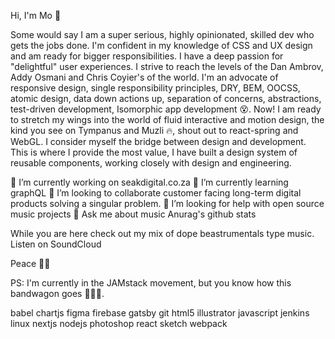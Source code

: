 Hi, I'm Mo 👋

Some would say I am a super serious, highly opinionated, skilled dev who gets the jobs done. I'm confident in my knowledge of CSS and UX design and am ready for bigger responsibilities. I have a deep passion for "delightful" user experiences. I strive to reach the levels of the Dan Ambrov, Addy Osmani and Chris Coyier's of the world. I'm an advocate of responsive design, single responsibility principles, DRY, BEM, OOCSS, atomic design, data down actions up, separation of concerns, abstractions, test-driven development, Isomorphic app development 😵. Now! I am ready to stretch my wings into the world of fluid interactive and motion design, the kind you see on Tympanus and Muzli 🔥, shout out to react-spring and WebGL. I consider myself the bridge between design and development. This is where I provide the most value, I have built a design system of reusable components, working closely with design and engineering.

🔭 I’m currently working on seakdigital.co.za
🌱 I’m currently learning graphQL
👯 I’m looking to collaborate customer facing long-term digital products solving a singular problem.
🤔 I’m looking for help with open source music projects
💬 Ask me about music
Anurag's github stats

While you are here check out my mix of dope beastrumentals type music. Listen on SoundCloud

Peace ✌🏾

PS: I'm currently in the JAMstack movement, but you know how this bandwagon goes 🤷🏿‍♂️.

babel chartjs figma firebase gatsby git html5 illustrator javascript jenkins linux nextjs nodejs photoshop react sketch webpack
